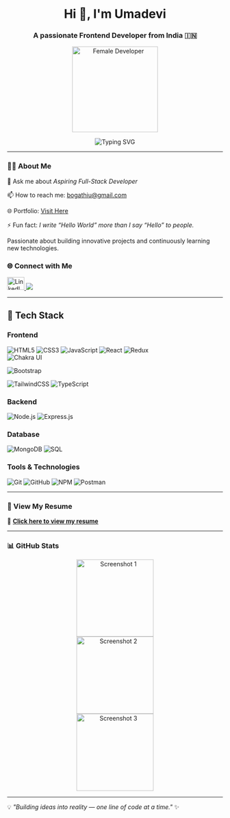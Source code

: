 <h1 align="center">Hi 👋, I'm Umadevi</h1>
<h3 align="center">A passionate Frontend Developer from India 🇮🇳</h3>

<p align="center">
  <a href="https://res.cloudinary.com/dk8x0cl0c/image/upload/v1759664912/coding_img_l57yfu.avif" target="_blank">
    <img src="https://res.cloudinary.com/dk8x0cl0c/image/upload/v1759664912/coding_img_l57yfu.avif" alt="Female Developer" width="200"/>
  </a>
</p>

<p align="center">
  <img src="https://readme-typing-svg.demolab.com?font=Poppins&weight=700&size=24&pause=1000&color=blue&center=true&width=400&lines=Aspiring+Full+Stack+Developer;React+%7C+Firebase+%7C+TailwindCSS;Building+Interactive+Web+Apps" alt="Typing SVG" />
</p>


---

### 👩‍💻 About Me   
<div align="left">
  <p>💬 Ask me about <i>Aspiring Full-Stack Developer</i></p>
  <p>📫 How to reach me: <a href="mailto:bogathiu@gmail.com">bogathiu@gmail.com</a></p>
  <p>🌐 Portfolio: <a href="https://uma-portfolio-lime.vercel.app/">Visit Here</a></p>
  <p>⚡ Fun fact: <i>I write “Hello World” more than I say “Hello” to people.</i></p>
  <p>Passionate about building innovative projects and continuously learning new technologies.</p>
</div>


### 🌐 Connect with Me  
<p align="left">
  <a href="https://www.linkedin.com/in/umadevi-bogathi-58404b312" target="_blank">
    <img src="https://raw.githubusercontent.com/rahuldkjain/github-profile-readme-generator/master/src/images/icons/Social/linked-in-alt.svg" alt="LinkedIn" height="30" width="40" />
  </a>
  <a href="mailto:bogathiu@gmail.com">
    <img src="https://img.shields.io/badge/Gmail-D14836?style=for-the-badge&logo=gmail&logoColor=black" />
  </a>
</p>

---

## 🚀 Tech Stack  

### Frontend  
![HTML5](https://img.shields.io/badge/HTML5-E34F26?style=for-the-badge&logo=html5&logoColor=white) 
![CSS3](https://img.shields.io/badge/CSS3-1572B6?style=for-the-badge&logo=css3&logoColor=white) 
![JavaScript](https://img.shields.io/badge/JavaScript-F7DF1E?style=for-the-badge&logo=javascript&logoColor=black) 
![React](https://img.shields.io/badge/React-20232A?style=for-the-badge&logo=react&logoColor=61DAFB) 
![Redux](https://img.shields.io/badge/Redux-764ABC?style=for-the-badge&logo=redux&logoColor=white)  
![Chakra UI](https://img.shields.io/badge/Chakra--UI-319795?style=for-the-badge&logo=chakra-ui&logoColor=white) 

![Bootstrap](https://img.shields.io/badge/Bootstrap-7952B3?style=for-the-badge&logo=bootstrap&logoColor=white) 

![TailwindCSS](https://img.shields.io/badge/Tailwind_CSS-38B2AC?style=for-the-badge&logo=tailwind-css&logoColor=white) 
![TypeScript](https://img.shields.io/badge/TypeScript-007ACC?style=for-the-badge&logo=typescript&logoColor=white)  

### Backend  
![Node.js](https://img.shields.io/badge/Node.js-43853D?style=for-the-badge&logo=node.js&logoColor=white) 
![Express.js](https://img.shields.io/badge/Express.js-000000?style=for-the-badge&logo=express&logoColor=white) 


### Database  
![MongoDB](https://img.shields.io/badge/MongoDB-4EA94B?style=for-the-badge&logo=mongodb&logoColor=white) 
![SQL](https://img.shields.io/badge/SQL-336791?style=for-the-badge&logo=postgresql&logoColor=white)  

### Tools & Technologies  
![Git](https://img.shields.io/badge/Git-F05032?style=for-the-badge&logo=git&logoColor=white) 
![GitHub](https://img.shields.io/badge/GitHub-181717?style=for-the-badge&logo=github&logoColor=white) 
![NPM](https://img.shields.io/badge/NPM-CB3837?style=for-the-badge&logo=npm&logoColor=white) 
![Postman](https://img.shields.io/badge/Postman-FF6C37?style=for-the-badge&logo=postman&logoColor=white) 


---

### 📄 View My Resume  
🎯 [**Click here to view my resume**](https://drive.google.com/file/d/1BdhkBv9Boa6wqXVLfB5JCCjOuefK6kwC/view?usp=sharing)

---

### 📊 GitHub Stats  

<p align="center">
  <img src="https://res.cloudinary.com/dk8x0cl0c/image/upload/v1759552394/Screenshot_2025-10-04_095922_rzce9u.png" alt="Screenshot 1" height="180"/>
  <br/>
  <img src="https://res.cloudinary.com/dk8x0cl0c/image/upload/v1759552363/Screenshot_2025-10-04_095941_k5u98t.png" alt="Screenshot 2" height="180"/>
  <br/>
  <img src="https://res.cloudinary.com/dk8x0cl0c/image/upload/v1759497814/Screenshot_2025-10-03_185315_yxjytt.png" alt="Screenshot 3" height="180"/>
</p>

---

💡 *"Building ideas into reality — one line of code at a time."* ✨
